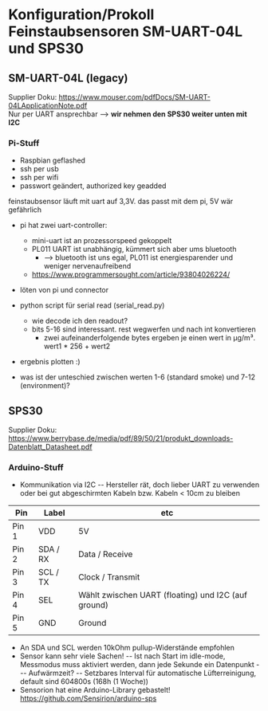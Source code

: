 # Konfiguration/Prokoll Feinstaubsensoren SM-UART-04L und SPS30

## SM-UART-04L (legacy)
Supplier Doku: https://www.mouser.com/pdfDocs/SM-UART-04LApplicationNote.pdf  
Nur per UART ansprechbar --> **wir nehmen den SPS30 weiter unten mit I2C**

### Pi-Stuff
- Raspbian geflashed
- ssh per usb
- ssh per wifi
- passwort geändert, authorized key geadded

feinstaubsensor läuft mit uart auf 3,3V. das passt mit dem pi, 5V wär gefährlich

- pi hat zwei uart-controller:
  - mini-uart ist an prozessorspeed gekoppelt
  - PL011 UART ist unabhängig, kümmert sich aber ums bluetooth
    - --> bluetooth ist uns egal, PL011 ist energiesparender und weniger nervenaufreibend
  - https://www.programmersought.com/article/93804026224/
 
- löten von pi und connector
- python script für serial read (serial_read.py)
  - wie decode ich den readout?
  - bits 5-16 sind interessant. rest wegwerfen und nach int konvertieren
    - zwei aufeinanderfolgende bytes ergeben je einen wert in µg/m³. wert1 * 256 + wert2
- ergebnis plotten :)
- was ist der unteschied zwischen werten 1-6 (standard smoke) und 7-12 (environment)?

## SPS30
Supplier Doku: https://www.berrybase.de/media/pdf/89/50/21/produkt_downloads-Datenblatt_Datasheet.pdf

### Arduino-Stuff
- Kommunikation via I2C
-- Hersteller rät, doch lieber UART zu verwenden oder bei gut abgeschirmten Kabeln bzw. Kabeln < 10cm zu bleiben

|Pin|Label|etc|
|---|---|---|
|Pin 1|VDD|5V|
|Pin 2|SDA / RX|Data / Receive|
|Pin 3|SCL / TX|Clock / Transmit|
|Pin 4|SEL|Wählt zwischen UART (floating) und I2C (auf ground)|
|Pin 5|GND|Ground|

- An SDA und SCL werden 10kOhm pullup-Widerstände empfohlen
- Sensor kann sehr viele Sachen!
-- Ist nach Start im idle-mode, Messmodus muss aktiviert werden, dann jede Sekunde ein Datenpunkt
--- Aufwärmzeit?
-- Setzbares Interval für automatische Lüfterreinigung, default sind 604800s (168h (1 Woche))
- Sensorion hat eine Arduino-Library gebastelt! https://github.com/Sensirion/arduino-sps

